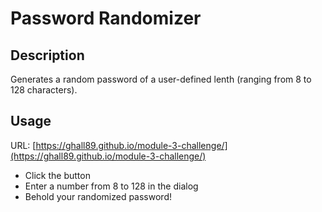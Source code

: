 # Password Randomizer

## Description 

Generates a random password of a user-defined lenth (ranging from 8 to 128 characters).

## Usage 

URL: [https://ghall89.github.io/module-3-challenge/](https://ghall89.github.io/module-3-challenge/)

* Click the button
* Enter a number from 8 to 128 in the dialog
* Behold your randomized password!


